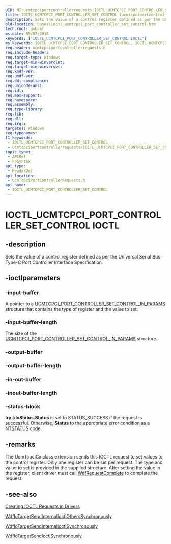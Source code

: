 ```yaml
---
UID: NI:ucmtcpciportcontrollerrequests.IOCTL_UCMTCPCI_PORT_CONTROLLER_SET_CONTROL
title: IOCTL_UCMTCPCI_PORT_CONTROLLER_SET_CONTROL (ucmtcpciportcontrollerrequests.h)
description: Sets the value of a control register defined as per the Universal Serial Bus Type-C Port Controller Interface Specification.
old-location: buses\ioctl_ucmtcpci_port_controller_set_control.htm
tech.root: usbref
ms.date: 05/07/2018
keywords: ["IOCTL_UCMTCPCI_PORT_CONTROLLER_SET_CONTROL IOCTL"]
ms.keywords: IOCTL_UCMTCPCI_PORT_CONTROLLER_SET_CONTROL, IOCTL_UCMTCPCI_PORT_CONTROLLER_SET_CONTROL control, IOCTL_UCMTCPCI_PORT_CONTROLLER_SET_CONTROL control code [Buses], buses.ioctl_ucmtcpci_port_controller_set_control, ucmtcpciportcontrollerrequests/IOCTL_UCMTCPCI_PORT_CONTROLLER_SET_CONTROL
req.header: ucmtcpciportcontrollerrequests.h
req.include-header: 
req.target-type: Windows
req.target-min-winverclnt: 
req.target-min-winversvr: 
req.kmdf-ver: 
req.umdf-ver: 
req.ddi-compliance: 
req.unicode-ansi: 
req.idl: 
req.max-support: 
req.namespace: 
req.assembly: 
req.type-library: 
req.lib: 
req.dll: 
req.irql: 
targetos: Windows
req.typenames: 
f1_keywords:
 - IOCTL_UCMTCPCI_PORT_CONTROLLER_SET_CONTROL
 - ucmtcpciportcontrollerrequests/IOCTL_UCMTCPCI_PORT_CONTROLLER_SET_CONTROL
topic_type:
 - APIRef
 - kbSyntax
api_type:
 - HeaderDef
api_location:
 - UcmTcpciPortControllerRequests.h
api_name:
 - IOCTL_UCMTCPCI_PORT_CONTROLLER_SET_CONTROL
---
```


# IOCTL_UCMTCPCI_PORT_CONTROLLER_SET_CONTROL IOCTL


## -description

Sets the value of a control register defined as per the Universal Serial Bus Type-C Port Controller Interface Specification.

## -ioctlparameters

### -input-buffer

A pointer to a <a href="/windows-hardware/drivers/ddi/ucmtcpciportcontrollerrequests/ns-ucmtcpciportcontrollerrequests-_ucmtcpci_port_controller_set_control_in_params">UCMTCPCI_PORT_CONTROLLER_SET_CONTROL_IN_PARAMS</a> structure that contains the type of register and the value to set.

### -input-buffer-length

The size of the <a href="/windows-hardware/drivers/ddi/ucmtcpciportcontrollerrequests/ns-ucmtcpciportcontrollerrequests-_ucmtcpci_port_controller_set_control_in_params">UCMTCPCI_PORT_CONTROLLER_SET_CONTROL_IN_PARAMS</a> structure.

### -output-buffer

### -output-buffer-length

### -in-out-buffer

### -inout-buffer-length

### -status-block

<b>Irp->IoStatus.Status</b> is set to STATUS_SUCCESS if the request is successful. Otherwise, <b>Status</b> to the appropriate error condition as a <a href="/windows-hardware/drivers/kernel/ntstatus-values">NTSTATUS</a> code.

## -remarks

The UcmTcpciCx class extension sends this IOCTL request to set values to the control register. Only one register can be set per request. The type and value to set is provided in the supplied structure. After setting the value in the register, client driver must call <a href="/windows-hardware/drivers/ddi/wdfrequest/nf-wdfrequest-wdfrequestcomplete">WdfRequestComplete</a> to complete the request.

## -see-also

<a href="/windows-hardware/drivers/kernel/creating-ioctl-requests-in-drivers">Creating IOCTL Requests in Drivers</a>



<a href="/windows-hardware/drivers/ddi/wdfiotarget/nf-wdfiotarget-wdfiotargetsendinternalioctlotherssynchronously">WdfIoTargetSendInternalIoctlOthersSynchronously</a>



<a href="/windows-hardware/drivers/ddi/wdfiotarget/nf-wdfiotarget-wdfiotargetsendinternalioctlsynchronously">WdfIoTargetSendInternalIoctlSynchronously</a>



<a href="/windows-hardware/drivers/ddi/wdfiotarget/nf-wdfiotarget-wdfiotargetsendioctlsynchronously">WdfIoTargetSendIoctlSynchronously</a>
